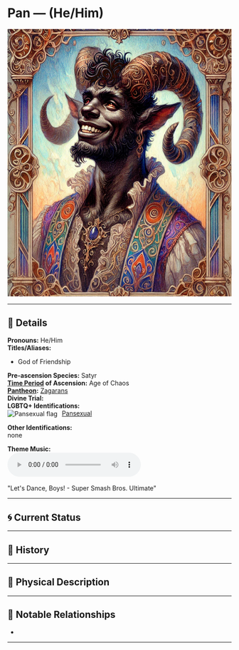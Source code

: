 # Pan — (He/Him)

<!-- Optional -->
<img src="pan.jpg" alt="Pan" style="height: 600px; width: auto;" />

---

## 📕 Details
**Pronouns:** He/Him  
**Titles/Aliases:**  
  - God of Friendship  

**Pre-ascension Species:** Satyr  
**[Time Period](../../history/time_periods/) of Ascension:** Age of Chaos  
**[Pantheon](../../../pantheons):** [Zagarans](../../../pantheons/zagarans/index.md)  
**Divine Trial:**   
**LGBTQ+ Identifications:**  
      <img src="../../flags/pansexual.jpg" alt="Pansexual flag" width="30" style="vertical-align: middle; margin-right: 6px;">
  [Pansexual](../../../identifiers/pansexual/index.md)  

**Other Identifications:**  
  none  

**Theme Music:**  
<audio controls>
  <source src="pan_|_let's_dance,_boys!_-_super_smash_bros._ultimate.mp4" type="audio/mpeg">
  Your browser does not support the audio element.
</audio>

"Let's Dance, Boys! - Super Smash Bros. Ultimate"  




---

## 🌀 Current Status


---

## 📜 History


---

## 👤 Physical Description


---
## 🧩 Notable Relationships
  -   

---
